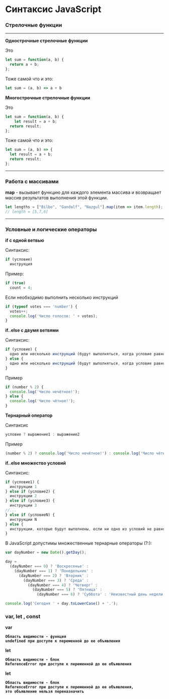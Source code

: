 <h1>Синтаксис JavaScript</h1>

<h3>Стрелочные функции</h3>

<hr>
<b>Однострочные стрелочные функции</b>

Это 
```javascript
let sum = function(a, b) {
  return a + b;
};
```
Тоже самой что и это:
```javascript
let sum = (a, b) => a + b
```

<b>Многострочные стрелочные функции</b>

Это 
```javascript
let sum = function(a, b) {
    let result = a + b;
  return result;
};
```
Тоже самой что и это:
```javascript
let sum = (a, b) => {  
  let result = a + b;
  return result; 
};
```
<hr>

<h3>Работа с массивами</h3>

<b>map</b> -  вызывает функцию для каждого элемента массива и возвращает массив результатов выполнения этой функции.

```javascript
let lengths = ["Bilbo", "Gandalf", "Nazgul"].map(item => item.length);
// length = [5,7,6]
```
<hr>
<h3>Условные и логические операторы</h3>

<b>if c одной ветвью</b>

Синтаксис:

```javascript
if (условие)
  инструкция
```

Пример:

```javascript
if (true)
  count = 4;
```

Если необходимо выполнить несколько инструкций

```javascript
if (typeof votes === 'number') {
  votes++;
  console.log('Число голосов: ' + votes);
}
```

<b>if..else c двумя ветвями</b>

Синтаксис:

```javascript
if (условие) {
  одно или несколько инструкций (будут выполняться, когда условие равно true или приведено к true)
} else {
  одно или несколько инструкций (будут выполняться, когда условие равно false или приведено к false)
}
```

Пример

```javascript
if (number % 2) {
  console.log('Число нечётное!');
} else {
  console.log('Число чётное!');
}
```

<b>Тернарный оператор</b>

Синтаксис
```javascript
условие ? выражение1 : выражение2
```

Пример
```javascript
(number % 2) ? console.log('Число нечётное!') : console.log('Число чётное!');
```

<b>if..else множество условий</b>

Синтаксис:

```javascript
if (условие1) {
  инструкции 1
} else if (условие2) {
  инструкции 2
} else if (условие3) {
  инструкции 3
//...
} else if (условиеN) {
  инструкции N
} else {
  инструкции, которые будут выполнены, если ни одно из условий не равно true или не приведёно к этом значению 
}
```

В JavaScript допустимы множественные тернарные операторы (?:):


```javascript
var dayNumber = new Date().getDay();

day =
  (dayNumber === 0) ? 'Воскресенье' :
    (dayNumber === 1) ? 'Понедельник' :
      (dayNumber === 2) ? 'Вторник' :
        (dayNumber === 3) ? 'Среда' :
          (dayNumber === 4) ? 'Четверг' :
            (dayNumber === 5) ? 'Пятница' :
              (dayNumber === 6) ? 'Суббота' : 'Неизвестный день недели';

console.log('Сегодня ' + day.toLowerCase() + '.');
```


<h3>var, let , const</h3>

<b>var<b/>

```
Область видимости - функция
undefined при доступе к переменной до ее объявления
```

<b>let</b>

```
Область видимости - блок
ReferenceError при доступе к переменной до ее объявления
```


<b>let</b>

```
Область видимости - блок
ReferenceError при доступе к переменной до ее объявления, 
это объявление нельзя переназначить
```